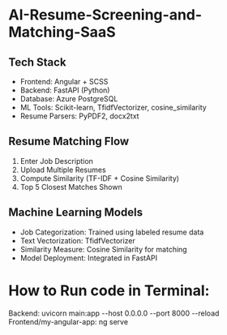 # AI-Resume-Screening-and-Matching-SaaS

## Tech Stack

- Frontend: Angular + SCSS
- Backend: FastAPI (Python)
- Database: Azure PostgreSQL
- ML Tools: Scikit-learn, TfidfVectorizer, cosine_similarity
- Resume Parsers: PyPDF2, docx2txt

## Resume Matching Flow

1. Enter Job Description
2. Upload Multiple Resumes
3. Compute Similarity (TF-IDF + Cosine Similarity)
4. Top 5 Closest Matches Shown

## Machine Learning Models

- Job Categorization: Trained using labeled resume data
- Text Vectorization: TfidfVectorizer
- Similarity Measure: Cosine Similarity for matching
- Model Deployment: Integrated in FastAPI

# How to Run code in Terminal:

Backend: uvicorn main:app --host 0.0.0.0 --port 8000 --reload
Frontend/my-angular-app: ng serve






